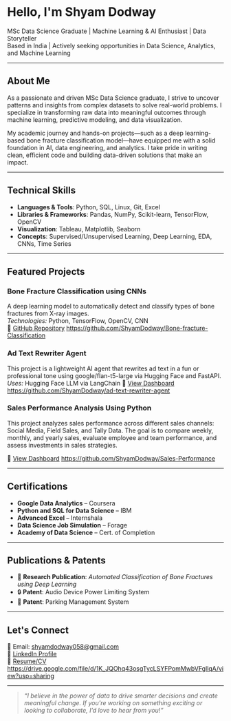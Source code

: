 #  Hello, I'm Shyam Dodway

 MSc Data Science Graduate |  Machine Learning & AI Enthusiast |  Data Storyteller  
 Based in India |  Actively seeking opportunities in Data Science, Analytics, and Machine Learning

---

##  About Me

As a passionate and driven MSc Data Science graduate, I strive to uncover patterns and insights from complex datasets to solve real-world problems. I specialize in transforming raw data into meaningful outcomes through machine learning, predictive modeling, and data visualization.

My academic journey and hands-on projects—such as a deep learning-based bone fracture classification model—have equipped me with a solid foundation in AI, data engineering, and analytics. I take pride in writing clean, efficient code and building data-driven solutions that make an impact.

---

##  Technical Skills

- **Languages & Tools**: Python, SQL, Linux, Git, Excel  
- **Libraries & Frameworks**: Pandas, NumPy, Scikit-learn, TensorFlow, OpenCV  
- **Visualization**: Tableau, Matplotlib, Seaborn  
- **Concepts**: Supervised/Unsupervised Learning, Deep Learning, EDA, CNNs, Time Series

---

##  Featured Projects

###  Bone Fracture Classification using CNNs  
A deep learning model to automatically detect and classify types of bone fractures from X-ray images.  
*Technologies:* Python, TensorFlow, OpenCV, CNN  
🔗 [GitHub Repository](#) https://github.com/ShyamDodway/Bone-fracture-Classification

###  Ad Text Rewriter Agent 
This project is a lightweight AI agent that rewrites ad text in a fun or professional tone using google/flan-t5-large via Hugging Face and FastAPI.
*Uses:* Hugging Face LLM via LangChain 
🔗 [View Dashboard](#) https://github.com/ShyamDodway/ad-text-rewriter-agent

### Sales Performance Analysis Using Python

This project analyzes sales performance across different sales channels: Social Media, Field Sales, and Tally Data.
The goal is to compare weekly, monthly, and yearly sales, evaluate employee and team performance, and assess
investments in sales strategies.

🔗 [View Dashboard](#) https://github.com/ShyamDodway/Sales-Performance


---

##  Certifications

- **Google Data Analytics** – Coursera  
- **Python and SQL for Data Science** – IBM  
- **Advanced Excel** – Internshala  
- **Data Science Job Simulation** – Forage  
- **Academy of Data Science** – Cert. of Completion

---

##  Publications & Patents

- 📄 **Research Publication**: *Automated Classification of Bone Fractures using Deep Learning*  
- 🔒 **Patent**: Audio Device Power Limiting System  
- 🚗 **Patent**: Parking Management System

---

##  Let's Connect

📧 Email: shyamdodway058@gmail.com  
🔗 [LinkedIn Profile](https://www.linkedin.com/in/shyam-dodway)  
📁 [Resume/CV](#) https://drive.google.com/file/d/1K_JQOhq43osgTycLSYFPomMwbVFgllqA/view?usp=sharing

---

> _“I believe in the power of data to drive smarter decisions and create meaningful change. If you're working on something exciting or looking to collaborate, I’d love to hear from you!”_

